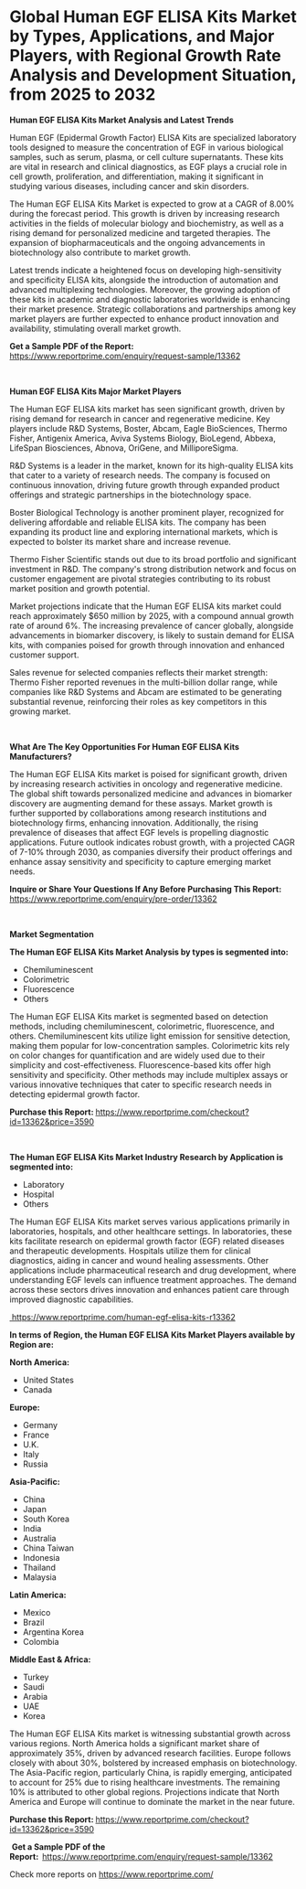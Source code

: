 <p><h1>Global Human EGF ELISA Kits Market by Types, Applications, and Major Players, with Regional Growth Rate Analysis and Development Situation, from 2025 to 2032</h1></p><p><strong>Human EGF ELISA Kits Market Analysis and Latest Trends</strong></p>
<p><p>Human EGF (Epidermal Growth Factor) ELISA Kits are specialized laboratory tools designed to measure the concentration of EGF in various biological samples, such as serum, plasma, or cell culture supernatants. These kits are vital in research and clinical diagnostics, as EGF plays a crucial role in cell growth, proliferation, and differentiation, making it significant in studying various diseases, including cancer and skin disorders.</p><p>The Human EGF ELISA Kits Market is expected to grow at a CAGR of 8.00% during the forecast period. This growth is driven by increasing research activities in the fields of molecular biology and biochemistry, as well as a rising demand for personalized medicine and targeted therapies. The expansion of biopharmaceuticals and the ongoing advancements in biotechnology also contribute to market growth.</p><p>Latest trends indicate a heightened focus on developing high-sensitivity and specificity ELISA kits, alongside the introduction of automation and advanced multiplexing technologies. Moreover, the growing adoption of these kits in academic and diagnostic laboratories worldwide is enhancing their market presence. Strategic collaborations and partnerships among key market players are further expected to enhance product innovation and availability, stimulating overall market growth.</p></p>
<p><strong>Get a Sample PDF of the Report:&nbsp;</strong> <a href="https://www.reportprime.com/enquiry/request-sample/13362?utm_campaign=3543&utm_medium=2&utm_source=Github&utm_content=ia&utm_term=20032025&utm_id=human-egf-elisa-kits">https://www.reportprime.com/enquiry/request-sample/13362</a></p>
<p>&nbsp;</p>
<p><strong>Human EGF ELISA Kits Major Market Players</strong></p>
<p><p>The Human EGF ELISA kits market has seen significant growth, driven by rising demand for research in cancer and regenerative medicine. Key players include R&D Systems, Boster, Abcam, Eagle BioSciences, Thermo Fisher, Antigenix America, Aviva Systems Biology, BioLegend, Abbexa, LifeSpan Biosciences, Abnova, OriGene, and MilliporeSigma.</p><p>R&D Systems is a leader in the market, known for its high-quality ELISA kits that cater to a variety of research needs. The company is focused on continuous innovation, driving future growth through expanded product offerings and strategic partnerships in the biotechnology space.</p><p>Boster Biological Technology is another prominent player, recognized for delivering affordable and reliable ELISA kits. The company has been expanding its product line and exploring international markets, which is expected to bolster its market share and increase revenue.</p><p>Thermo Fisher Scientific stands out due to its broad portfolio and significant investment in R&D. The company's strong distribution network and focus on customer engagement are pivotal strategies contributing to its robust market position and growth potential.</p><p>Market projections indicate that the Human EGF ELISA kits market could reach approximately $650 million by 2025, with a compound annual growth rate of around 6%. The increasing prevalence of cancer globally, alongside advancements in biomarker discovery, is likely to sustain demand for ELISA kits, with companies poised for growth through innovation and enhanced customer support.</p><p>Sales revenue for selected companies reflects their market strength: Thermo Fisher reported revenues in the multi-billion dollar range, while companies like R&D Systems and Abcam are estimated to be generating substantial revenue, reinforcing their roles as key competitors in this growing market.</p></p>
<p>&nbsp;</p>
<p><strong>What Are The Key Opportunities For Human EGF ELISA Kits Manufacturers?</strong></p>
<p><p>The Human EGF ELISA Kits market is poised for significant growth, driven by increasing research activities in oncology and regenerative medicine. The global shift towards personalized medicine and advances in biomarker discovery are augmenting demand for these assays. Market growth is further supported by collaborations among research institutions and biotechnology firms, enhancing innovation. Additionally, the rising prevalence of diseases that affect EGF levels is propelling diagnostic applications. Future outlook indicates robust growth, with a projected CAGR of 7-10% through 2030, as companies diversify their product offerings and enhance assay sensitivity and specificity to capture emerging market needs.</p></p>
<p><strong>Inquire or Share Your Questions If Any Before Purchasing This Report:</strong> <a href="https://www.reportprime.com/enquiry/pre-order/13362?utm_campaign=3543&utm_medium=2&utm_source=Github&utm_content=ia&utm_term=20032025&utm_id=human-egf-elisa-kits">https://www.reportprime.com/enquiry/pre-order/13362</a></p>
<p>&nbsp;</p>
<p><strong>Market Segmentation</strong></p>
<p><strong>The Human EGF ELISA Kits Market Analysis by types is segmented into:</strong></p>
<p><ul><li>Chemiluminescent</li><li>Colorimetric</li><li>Fluorescence</li><li>Others</li></ul></p>
<p><p>The Human EGF ELISA Kits market is segmented based on detection methods, including chemiluminescent, colorimetric, fluorescence, and others. Chemiluminescent kits utilize light emission for sensitive detection, making them popular for low-concentration samples. Colorimetric kits rely on color changes for quantification and are widely used due to their simplicity and cost-effectiveness. Fluorescence-based kits offer high sensitivity and specificity. Other methods may include multiplex assays or various innovative techniques that cater to specific research needs in detecting epidermal growth factor.</p></p>
<p><strong>Purchase this Report:&nbsp;</strong><a href="https://www.reportprime.com/checkout?id=13362&price=3590&utm_campaign=3543&utm_medium=2&utm_source=Github&utm_content=ia&utm_term=20032025&utm_id=human-egf-elisa-kits">https://www.reportprime.com/checkout?id=13362&price=3590</a></p>
<p>&nbsp;</p>
<p><strong>The Human EGF ELISA Kits Market Industry Research by Application is segmented into:</strong></p>
<p><ul><li>Laboratory</li><li>Hospital</li><li>Others</li></ul></p>
<p><p>The Human EGF ELISA Kits market serves various applications primarily in laboratories, hospitals, and other healthcare settings. In laboratories, these kits facilitate research on epidermal growth factor (EGF) related diseases and therapeutic developments. Hospitals utilize them for clinical diagnostics, aiding in cancer and wound healing assessments. Other applications include pharmaceutical research and drug development, where understanding EGF levels can influence treatment approaches. The demand across these sectors drives innovation and enhances patient care through improved diagnostic capabilities.</p></p>
<p><a href="https://www.reportprime.com/human-egf-elisa-kits-r13362?utm_campaign=3543&utm_medium=2&utm_source=Github&utm_content=ia&utm_term=20032025&utm_id=human-egf-elisa-kits">&nbsp;https://www.reportprime.com/human-egf-elisa-kits-r13362</a></p>
<p><strong>In terms of Region, the Human EGF ELISA Kits Market Players available by Region are:</strong></p>
<p>
    <p> <strong> North America: </strong>
        <ul>
            <li>United States</li>
            <li>Canada</li>
        </ul>
        </p> 
    <p> <strong> Europe: </strong>
        <ul>
            <li>Germany</li>
            <li>France</li>
            <li>U.K.</li>
            <li>Italy</li>
            <li>Russia</li>
        </ul>
        </p> 
    <p> <strong> Asia-Pacific: </strong>
        <ul>
            <li>China</li>
            <li>Japan</li>
            <li>South Korea</li>
            <li>India</li>
            <li>Australia</li>
            <li>China Taiwan</li>
            <li>Indonesia</li>
            <li>Thailand</li>
            <li>Malaysia</li>
        </ul>
        </p> 
    <p> <strong> Latin America: </strong>
        <ul>
            <li>Mexico</li>
            <li>Brazil</li>
            <li>Argentina Korea</li>
            <li>Colombia</li>
        </ul>
        </p> 
    <p> <strong> Middle East & Africa: </strong>
        <ul>
            <li>Turkey</li>
            <li>Saudi</li>
            <li>Arabia</li>
            <li>UAE</li>
            <li>Korea</li>
        </ul>
    </p>
    </p>
<p><p>The Human EGF ELISA Kits market is witnessing substantial growth across various regions. North America holds a significant market share of approximately 35%, driven by advanced research facilities. Europe follows closely with about 30%, bolstered by increased emphasis on biotechnology. The Asia-Pacific region, particularly China, is rapidly emerging, anticipated to account for 25% due to rising healthcare investments. The remaining 10% is attributed to other global regions. Projections indicate that North America and Europe will continue to dominate the market in the near future.</p></p>
<p><strong>Purchase this Report: </strong><a href="https://www.reportprime.com/checkout?id=13362&price=3590&utm_campaign=3543&utm_medium=2&utm_source=Github&utm_content=ia&utm_term=20032025&utm_id=human-egf-elisa-kits">https://www.reportprime.com/checkout?id=13362&price=3590</a></p>
<p>&nbsp;<strong>Get a Sample PDF of the Report:&nbsp;&nbsp;</strong><a href="https://www.reportprime.com/enquiry/request-sample/13362?utm_campaign=3543&utm_medium=2&utm_source=Github&utm_content=ia&utm_term=20032025&utm_id=human-egf-elisa-kits">https://www.reportprime.com/enquiry/request-sample/13362</a></p>
<p><strong></strong></p>
<p>Check more reports on <a href="https://www.reportprime.com/?utm_campaign=3543&utm_medium=2&utm_source=Github&utm_content=ia&utm_term=20032025&utm_id=human-egf-elisa-kits">https://www.reportprime.com/</a></p>